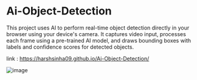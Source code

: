 # Ai-Object-Detection
This project uses AI to perform real-time object detection directly in your browser using your device's camera. It captures video input, processes each frame using a pre-trained AI model, and draws bounding boxes with labels and confidence scores for detected objects.

link : https://harshsinha09.github.io/Ai-Object-Detection/

![image](https://github.com/user-attachments/assets/08ce32ad-b183-451f-9b1c-995f9c59c652)
